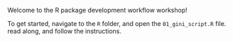 Welcome to the R package development workflow workshop!

To get started, navigate to the `R` folder, and open the `01_gini_script.R` file.
read along, and follow the instructions.

